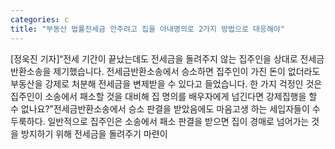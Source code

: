 ```yaml
---
categories: c
title: "부동산 법률전세금 안주려고 집을 아내명의로 2가지 방법으로 대응해야"
---
```

[정욱진 기자]“전세 기간이 끝났는데도 전세금을 돌려주지 않는 집주인을 상대로 전세금반환소송을 제기했습니다. 전세금반환소송에서 승소하면 집주인이 가진 돈이 없더라도 부동산을 강제로 처분해 전세금을 변제받을 수 있다고 들었습니다. 한 가지 걱정인 것은 집주인이 소송에서 패소할 것을 대비해 집 명의를 배우자에게 넘긴다면 강제집행을 할 수 없나요?”전세금반환소송에서 승소 판결을 받았음에도 마음고생 하는 세입자들이 수두룩하다. 일반적으로 집주인은 소송에서 패소 판결을 받으면 집이 경매로 넘어가는 것을 방지하기 위해 전세금을 돌려주기 마련이